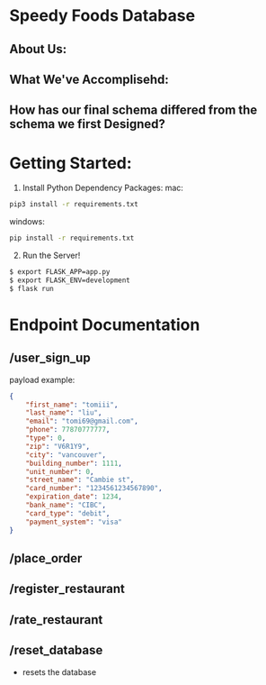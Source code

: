 # Speedy Foods Database

## About Us:


## What We've Accomplisehd:

## How has our final schema differed from the schema we first Designed?


# Getting Started:

1. Install Python Dependency Packages:
mac:
``` bash
pip3 install -r requirements.txt
```


windows:
``` bash
pip install -r requirements.txt
```

2. Run the Server!
``` bash
$ export FLASK_APP=app.py
$ export FLASK_ENV=development
$ flask run
```


# Endpoint Documentation

## /user_sign_up
payload example:
``` json
{
    "first_name": "tomiii",
    "last_name": "liu",
    "email": "tomi69@gmail.com",
    "phone": 77870777777,
    "type": 0,
    "zip": "V6R1Y9",
    "city": "vancouver",
    "building_number": 1111, 
    "unit_number": 0,
    "street_name": "Cambie st",
    "card_number": "1234561234567890",
    "expiration_date": 1234,
    "bank_name": "CIBC",
    "card_type": "debit",
    "payment_system": "visa"
}

```
## /place_order

## /register_restaurant

## /rate_restaurant

## /reset_database
- resets the database